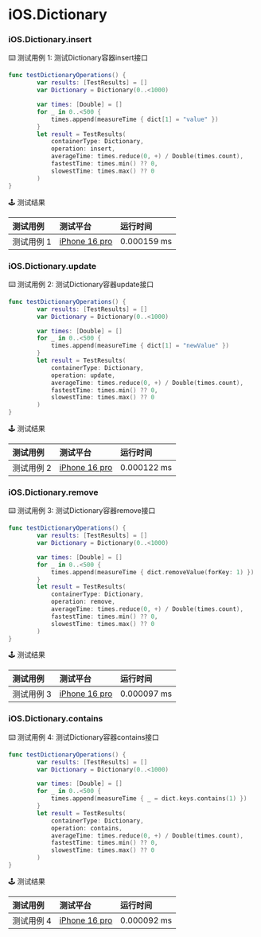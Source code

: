 # iOS.Dictionary
### iOS.Dictionary.insert

:keyboard: 测试用例 1: 测试Dictionary容器insert接口

```swift
func testDictionaryOperations() {
        var results: [TestResults] = []
        var Dictionary = Dictionary(0..<1000)

        var times: [Double] = []
        for _ in 0..<500 {
            times.append(measureTime { dict[1] = "value" })
        }
        let result = TestResults(
            containerType: Dictionary,
            operation: insert,
            averageTime: times.reduce(0, +) / Double(times.count),
            fastestTime: times.min() ?? 0,
            slowestTime: times.max() ?? 0
        )
}
```

:joystick: 测试结果

| 测试用例   | 测试平台           | 运行时间        |
|:-------|:---------------|:------------|
| 测试用例 1 | [iPhone 16 pro] | 0.000159 ms |


### iOS.Dictionary.update

:keyboard: 测试用例 2: 测试Dictionary容器update接口 

```swift
func testDictionaryOperations() {
        var results: [TestResults] = []
        var Dictionary = Dictionary(0..<1000)

        var times: [Double] = []
        for _ in 0..<500 {
            times.append(measureTime { dict[1] = "newValue" })
        }
        let result = TestResults(
            containerType: Dictionary,
            operation: update,
            averageTime: times.reduce(0, +) / Double(times.count),
            fastestTime: times.min() ?? 0,
            slowestTime: times.max() ?? 0
        )
}
```
:joystick: 测试结果

| 测试用例   | 测试平台           | 运行时间        |
|:-------|:---------------|:------------|
| 测试用例 2 | [iPhone 16 pro] | 0.000122 ms |

### iOS.Dictionary.remove

:keyboard: 测试用例 3: 测试Dictionary容器remove接口 

```swift
func testDictionaryOperations() {
        var results: [TestResults] = []
        var Dictionary = Dictionary(0..<1000)

        var times: [Double] = []
        for _ in 0..<500 {
            times.append(measureTime { dict.removeValue(forKey: 1) })
        }
        let result = TestResults(
            containerType: Dictionary,
            operation: remove,
            averageTime: times.reduce(0, +) / Double(times.count),
            fastestTime: times.min() ?? 0,
            slowestTime: times.max() ?? 0
        )
}
```
:joystick: 测试结果

| 测试用例   | 测试平台           | 运行时间        |
|:-------|:---------------|:------------|
| 测试用例 3 | [iPhone 16 pro] | 0.000097 ms |

### iOS.Dictionary.contains

:keyboard: 测试用例 4: 测试Dictionary容器contains接口 

```swift
func testDictionaryOperations() {
        var results: [TestResults] = []
        var Dictionary = Dictionary(0..<1000)

        var times: [Double] = []
        for _ in 0..<500 {
            times.append(measureTime { _ = dict.keys.contains(1) })
        }
        let result = TestResults(
            containerType: Dictionary,
            operation: contains,
            averageTime: times.reduce(0, +) / Double(times.count),
            fastestTime: times.min() ?? 0,
            slowestTime: times.max() ?? 0
        )
}
```
:joystick: 测试结果

| 测试用例   | 测试平台           | 运行时间        |
|:-------|:---------------|:------------|
| 测试用例 4 | [iPhone 16 pro] | 0.000092 ms |


[iPhone 16 pro]: ../../../device/#iPhone-16-pro
